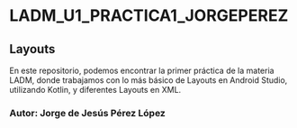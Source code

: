 # LADM_U1_PRACTICA1_JORGEPEREZ

## Layouts

En este repositorio, podemos encontrar la primer práctica de la materia LADM, donde trabajamos con lo más básico de Layouts en Android Studio, utilizando Kotlin, y diferentes Layouts en XML.

### Autor: Jorge de Jesús Pérez López
